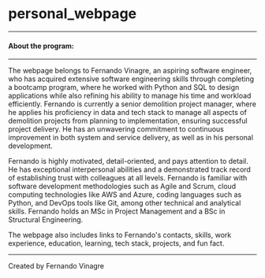 # personal_webpage
-----------------------------------------------------------------------------------------------------------------------------------------
#### About the program:
-----------------------
The webpage belongs to Fernando Vinagre, an aspiring software engineer, who has acquired extensive software engineering skills through completing a bootcamp program, where he worked with Python and SQL to design applications while also refining his ability to manage his time and workload efficiently. Fernando is currently a senior demolition project manager, where he applies his proficiency in data and tech stack to manage all aspects of demolition projects from planning to implementation, ensuring successful project delivery. He has an unwavering commitment to continuous improvement in both system and service delivery, as well as in his personal development.

Fernando is highly motivated, detail-oriented, and pays attention to detail. He has exceptional interpersonal abilities and a demonstrated track record of establishing trust with colleagues at all levels. Fernando is familiar with software development methodologies such as Agile and Scrum, cloud computing technologies like AWS and Azure, coding languages such as Python, and DevOps tools like Git, among other technical and analytical skills. Fernando holds an MSc in Project Management and a BSc in Structural Engineering.

The webpage also includes links to Fernando's contacts, skills, work experience, education, learning, tech stack, projects, and fun fact.

--------------------------------------------------------------------------------------------------------------------------------------

Created by Fernando Vinagre
